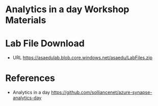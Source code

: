 # Analytics in a day Workshop Materials


# Lab File Download 
* URL
https://asaedulab.blob.core.windows.net/asaedu/LabFiles.zip


# References
* Analytics in a day 
https://github.com/solliancenet/azure-synapse-analytics-day
